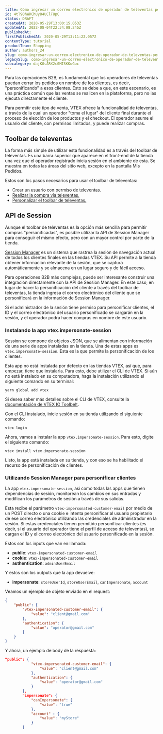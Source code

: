 ```yaml
---
title: Cómo ingresar un correo electrónico de operador de televentas personificado con el Session Manager
id: 4tT90hWRChUy84UClF8pC
status: DRAFT
createdAt: 2020-05-29T13:00:15.053Z
updatedAt: 2022-08-04T22:34:08.245Z
publishedAt: 
firstPublishedAt: 2020-05-29T13:11:22.057Z
contentType: tutorial
productTeam: Shopping
author: authors_24
slug: como-ingresar-un-correo-electronico-de-operador-de-televentas-personificado
legacySlug: como-ingresar-un-correo-electronico-de-operador-de-televentas-personificado
subcategory: dajK0sARX2c0MISKKoGoc
---
```


Para las operaciones B2B, es fundamental que los operadores de televentas puedan cerrar los pedidos en nombre de los clientes, es decir, "personificando" a esos clientes. Esto se debe a que, en este escenario, es una práctica común que las ventas se realicen en la plataforma, pero no las ejecuta directamente el cliente.

Para permitir este tipo de venta, VTEX ofrece la funcionalidad de televentas, a través de la cual un operador "toma el lugar" del cliente final durante el proceso de elección de los productos y el checkout. El operador asume el usuario del cliente, con permisos limitados, y puede realizar compras.

## Toolbar de televentas

La forma más simple de utilizar esta funcionalidad es a través del toolbar de televentas. Es una barra superior que aparece en el front-end de la tienda una vez que el operador registrado inicia sesión en el ambiente de esta. Se muestra en todas las áreas del sitio web, excepto en la pantalla Mis Pedidos.

Estos son los pasos necesarios para usar el toolbar de televentas:
- [Crear un usuario con permiso de televentas.](https://help.vtex.com/es/tutorial/como-criar-um-usuario-de-televendas--frequentlyAskedQuestions_4227)
- [Realizar la compra vía televentas.](https://help.vtex.com/es/tutorial/comprar-em-nome-do-cliente-pelo-televendas--4gsnClNy1iUCkSK6y0GI2O)
- [Personalizar el toolbar de televentas.](https://help.vtex.com/es/tutorial/usando-e-customizando-toolbar-de-televendas--tutorials_5500)

## API de Session

Aunque el toolbar de televentas es la opción más sencilla para permitir compras "personificadas", es posible utilizar la API de Session Manager para conseguir el mismo efecto, pero con un mayor control por parte de la tienda.

[Session Manager](https://help.vtex.com/es/tutorial/using-session-manager-to-track-browsing-sessions-in-vtex-stores--1pA0tqsD4BFnJYhQ7ORQBd) es un sistema que rastrea la sesión de navegación actual de todos los clientes finales en las tiendas VTEX. Su API permite a la tienda obtener información relevante de la sesión, que se captura automáticamente y se almacena en un lugar seguro y de fácil acceso.

Para operaciones B2B más complejas, puede ser interesante construir una integración directamente con la API de Session Manager. En este caso, en lugar de hacer la personificación del cliente a través del toolbar de televentas, la tienda ingresa el correo electrónico del cliente que se personificará en la información de Session Manager. 

Si el administrador de la sesión tiene permiso para personificar clientes, el ID y el correo electrónico del usuario personificado se cargarán en la sesión, y el operador podrá hacer compras en nombre de este usuario.

### Instalando la app vtex.impersonate-session

Session se compone de objetos JSON, que se alimentan con información de una serie de apps instaladas en la tienda. Una de estas apps es `vtex.impersonate-session`. Esta es la que permite la personificación de los clientes.

Esta app no está instalada por defecto en las tiendas VTEX, así que, para empezar, tiene que instalarla. Para esto, debe utilizar el CLI de VTEX. Si aún no está instalado en su computadora, haga la instalación utilizando el siguiente comando en su terminal:

`yarn global add vtex`

Si desea saber más detalles sobre el CLI de VTEX, consulte la [documentación de VTEX IO Toolbelt](https://developers.vtex.com/vtex-developer-docs/docs/vtex-io-documentation-toolbelt).

Con el CLI instalado, inicie sesión en su tienda utilizando el siguiente comando:

`vtex login`

Ahora, vamos a instalar la app `vtex.impersonate-session`. Para esto, digite el siguiente comando:

`vtex install vtex.impersonate-session`

Listo, la app está instalada en su tienda, y con eso se ha habilitado el recurso de personificación de clientes.

### Utilizando Session Manager para personificar clientes

La app `vtex.impersonate-session`, así como todas las apps que tienen dependencias de sesión, monitorean los cambios en sus entradas y modifican los parámetros de sesión a través de sus salidas.

Esta recibe el parámetro `vtex-impersonated-customer-email` por medio de un POST directo o una cookie e intenta personificar al usuario propietario de ese correo electrónico utilizando las credenciales de administrador en la sesión. Si estas credenciales tienen permitido personificar clientes (es decir, si el usuario del operador tiene el perfil de acceso de televentas), se cargan el ID y el correo electrónico del usuario personificado en la sesión.

Estos son los inputs que van en llamada:

- __public__: `vtex-impersonated-customer-email`
- __cookie__: `vtex-impersonated-customer-email`
- __authentication__: `adminUserEmail`

Y estos son los outputs que la app devuelve:

- __impersonate__: `storeUserId`, `storeUserEmail`, `canImpersonate`, `account`

Veamos un ejemplo de objeto enviado en el request:

```json
{
    "public": {
        "vtex-impersonated-customer-email": {
            "value": "client@gmail.com"
        },
        "authentication": {
            "value": "operator@gmail.com"
        }
    }
}
```

Y ahora, un ejemplo de body de la respuesta:

```json
"public": {
            "vtex-impersonated-customer-email": {
                "value": "client@gmail.com"
            },
            "authentication": {
                "value": "operator@gmail.com"
            }
        },
        "impersonate": {
            "canImpersonate": {
                "value": "true"
            },
            "account" : {
                "value": "myStore"
            }
        }
```
